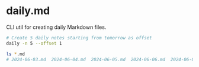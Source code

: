 # daily.md

CLI util for creating daily Markdown files.

```bash
# Create 5 daily notes starting from tomorrow as offset
daily -n 5 --offset 1

ls *.md
# 2024-06-03.md  2024-06-04.md  2024-06-05.md  2024-06-06.md  2024-06-07.md 
```
